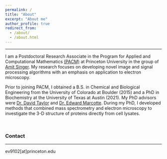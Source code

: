 ```yaml
---
permalink: /
title: "About"
excerpt: "About me"
author_profile: true
redirect_from: 
  - /about/
  - /about.html
---
```


---

I am a Postdoctoral Research Associate in the Program for Applied and Computational Mathematics [(PACM)](https://www.pacm.princeton.edu/) at Princeton University in the group of [Amit Singer](https://web.math.princeton.edu/~amits/). My research focuses on developing novel image and signal processing algorithms with an emphasis on application to electron microscopy. 

Prior to joining PACM, I obtained a B.S. in Chemical and Biological Engineering from the University of Colorado at Boulder (2015) and a PhD in Biochemistry at the University of Texas at Austin (2021). My PhD advisors were [Dr. David Taylor](http://cryoem.cns.utexas.edu/) and [Dr. Edward Marcotte](http://www.marcottelab.org/index.php/Main_Page). During my PhD, I developed methods that combined mass spectrometry and electron microscopy to investigate the 3-D structure of proteins directly from cell lysates.


<br/>

### Contact
---

ev9102[at]princeton.edu